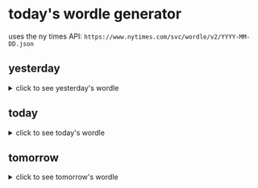 # today's wordle generator

uses the ny times API: `https://www.nytimes.com/svc/wordle/v2/YYYY-MM-DD.json`

## yesterday

<details>
    <summary>click to see yesterday's wordle</summary>

    dummy

</details>

## today

<details>
    <summary>click to see today's wordle</summary>

    bliss

</details>

## tomorrow

<details>
    <summary>click to see tomorrow's wordle</summary>

    idler

</details>
